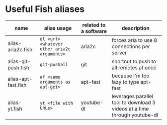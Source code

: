 # Useful Fish aliases

| name                | alias usage                                        | related to a software | description                                                               |
|---------------------|----------------------------------------------|-----------------------|---------------------------------------------------------------------------|
| alias-aria2c.fish   | `dl <url> <whatever other aria2c arguments>` | aria2c                | forces aria to use 8 connections per server                               |
| alias-git-push.fish | `git-pushall`                                | git                   | shortcut to push to all remotes at once                                   |
| alias-apt-fast.fish | `af <same arguments as apt-get>`             | apt-fast              | because I'm too lazy to type apt-fast                                     |
| alias-yt.fish       | `yt <file with URLs>`                        | youtube-dl            | leverages parallel tool to download 3 videos at a time through youtube-dl |
